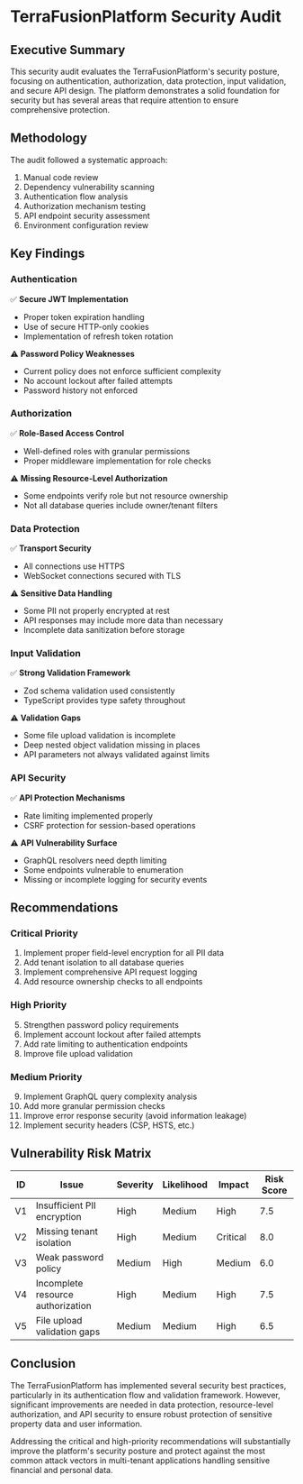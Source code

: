 # TerraFusionPlatform Security Audit

## Executive Summary
This security audit evaluates the TerraFusionPlatform's security posture, focusing on authentication, authorization, data protection, input validation, and secure API design. The platform demonstrates a solid foundation for security but has several areas that require attention to ensure comprehensive protection.

## Methodology
The audit followed a systematic approach:
1. Manual code review
2. Dependency vulnerability scanning
3. Authentication flow analysis
4. Authorization mechanism testing
5. API endpoint security assessment
6. Environment configuration review

## Key Findings

### Authentication
✅ **Secure JWT Implementation**
- Proper token expiration handling
- Use of secure HTTP-only cookies
- Implementation of refresh token rotation

⚠️ **Password Policy Weaknesses**
- Current policy does not enforce sufficient complexity
- No account lockout after failed attempts
- Password history not enforced

### Authorization
✅ **Role-Based Access Control**
- Well-defined roles with granular permissions
- Proper middleware implementation for role checks

⚠️ **Missing Resource-Level Authorization**
- Some endpoints verify role but not resource ownership
- Not all database queries include owner/tenant filters

### Data Protection
✅ **Transport Security**
- All connections use HTTPS
- WebSocket connections secured with TLS

⚠️ **Sensitive Data Handling**
- Some PII not properly encrypted at rest
- API responses may include more data than necessary
- Incomplete data sanitization before storage

### Input Validation
✅ **Strong Validation Framework**
- Zod schema validation used consistently
- TypeScript provides type safety throughout

⚠️ **Validation Gaps**
- Some file upload validation is incomplete
- Deep nested object validation missing in places
- API parameters not always validated against limits

### API Security
✅ **API Protection Mechanisms**
- Rate limiting implemented properly
- CSRF protection for session-based operations

⚠️ **API Vulnerability Surface**
- GraphQL resolvers need depth limiting
- Some endpoints vulnerable to enumeration
- Missing or incomplete logging for security events

## Recommendations

### Critical Priority
1. Implement proper field-level encryption for all PII data
2. Add tenant isolation to all database queries
3. Implement comprehensive API request logging
4. Add resource ownership checks to all endpoints

### High Priority
5. Strengthen password policy requirements
6. Implement account lockout after failed attempts
7. Add rate limiting to authentication endpoints
8. Improve file upload validation

### Medium Priority
9. Implement GraphQL query complexity analysis
10. Add more granular permission checks
11. Improve error response security (avoid information leakage)
12. Implement security headers (CSP, HSTS, etc.)

## Vulnerability Risk Matrix

| ID | Issue | Severity | Likelihood | Impact | Risk Score |
|----|-------|----------|------------|--------|------------|
| V1 | Insufficient PII encryption | High | Medium | High | 7.5 |
| V2 | Missing tenant isolation | High | Medium | Critical | 8.0 |
| V3 | Weak password policy | Medium | High | Medium | 6.0 |
| V4 | Incomplete resource authorization | High | Medium | High | 7.5 |
| V5 | File upload validation gaps | Medium | Medium | High | 6.5 |

## Conclusion
The TerraFusionPlatform has implemented several security best practices, particularly in its authentication flow and validation framework. However, significant improvements are needed in data protection, resource-level authorization, and API security to ensure robust protection of sensitive property data and user information.

Addressing the critical and high-priority recommendations will substantially improve the platform's security posture and protect against the most common attack vectors in multi-tenant applications handling sensitive financial and personal data.